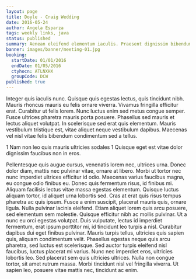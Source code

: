 ```yaml
---
layout: page
title: Doyle - Craig Wedding
date: 2016-05-24
author: Angela Esparza
tags: weekly links, java
status: published
summary: Aenean eleifend elementum iaculis. Praesent dignissim bibendum metus ac lacinia.
banner: images/banner/meeting-01.jpg
booking:
  startDate: 01/01/2016
  endDate: 01/05/2016
  ctyhocn: ATLNXHX
  groupCode: DCW
published: true
---
```

Integer quis iaculis nunc. Quisque quis egestas lectus, quis tincidunt nibh. Mauris rhoncus mauris eu felis ornare viverra. Vivamus fringilla efficitur erat. Curabitur ut felis lorem. Nunc luctus enim sed metus congue semper. Fusce ultrices pharetra mauris porta posuere. Phasellus sed mauris et lectus aliquet volutpat. In scelerisque sed erat quis elementum. Mauris vestibulum tristique est, vitae aliquet neque vestibulum dapibus. Maecenas vel nisl vitae felis bibendum condimentum sed a tellus.

1 Nam non leo quis mauris ultricies sodales
1 Quisque eget est vitae dolor dignissim faucibus non in eros.

Pellentesque quis augue cursus, venenatis lorem nec, ultrices urna. Donec dolor diam, mattis nec pulvinar vitae, ornare at libero. Morbi ut tortor nec nunc imperdiet ultrices efficitur id odio. Maecenas varius faucibus magna, eu congue odio finibus eu. Donec quis fermentum risus, id finibus mi. Aliquam facilisis lectus vitae massa egestas elementum. Quisque luctus aliquam tortor, id aliquet urna lobortis sed. Cras at erat quis risus tempus pharetra ac quis ipsum. Fusce a enim suscipit, placerat mauris quis, ornare ligula. Nulla pulvinar lacinia eleifend. Etiam aliquet lorem quis arcu posuere, sed elementum sem molestie.
Quisque efficitur nibh ac mollis pulvinar. Ut a nunc eu orci egestas volutpat. Duis vulputate, lectus id imperdiet fermentum, erat ipsum porttitor mi, id tincidunt leo turpis a nisl. Curabitur dapibus dui eget finibus pulvinar. Mauris turpis tellus, ultricies quis sapien quis, aliquam condimentum velit. Phasellus egestas neque quis arcu pharetra, sed luctus est scelerisque. Sed auctor turpis eleifend nisl faucibus, luctus placerat mi varius. Nunc nec imperdiet eros, ultricies lobortis leo. Sed placerat sem quis ultricies ultrices. Nulla non congue tortor, sit amet rutrum massa. Morbi tincidunt nisl vel fringilla viverra. Ut sapien leo, posuere vitae mattis nec, tincidunt ac enim.
